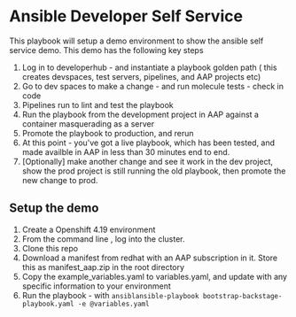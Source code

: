 # Ansible Developer Self Service

This playbook will setup a demo environment to show the ansible self service demo.  This demo has the following key steps

1. Log in to developerhub - and instantiate a playbook golden path ( this creates devspaces, test servers, pipelines, and AAP projects etc)
2. Go to dev spaces to make a change - and run molecule tests - check in code
3. Pipelines run to lint and test the playbook
4. Run the playbook from the development project in AAP against a container masquerading as a server
5. Promote the playbook to production, and rerun 
6. At this point - you've got a live playbook, which has been tested, and made availble in AAP in less than 30 minutes end to end.
7. [Optionally] make another change and see it work in the dev project, show the prod project is still running the old playbook, then promote the new change to prod.


## Setup the demo

1. Create a Openshift 4.19 environment
2. From the command line , log into the cluster.
3. Clone this repo
3. Download a manifest from redhat with an AAP subscription in it.  Store this as manifest_aap.zip in the root directory
4. Copy the example_variables.yaml to variables.yaml, and update with any specific information to your environment
5. Run the playbook - with ```ansiblansible-playbook bootstrap-backstage-playbook.yaml -e @variables.yaml```

